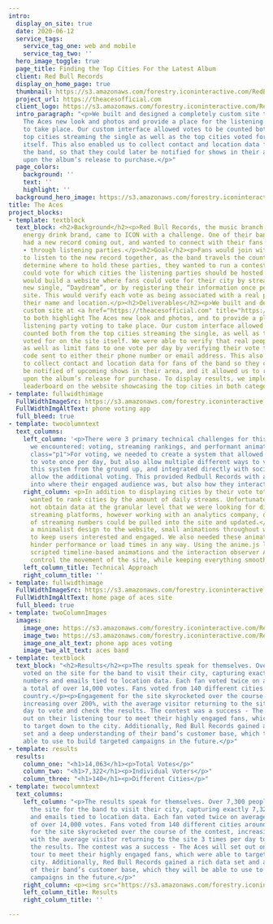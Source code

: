 ```yaml
---
intro:
  display_on_site: true
  date: 2020-06-12
  service_tags:
    service_tag_one: web and mobile
    service_tag_two: ''
  hero_image_toggle: true
  page_title: Finding the Top Cities For the Latest Album
  client: Red Bull Records
  display_on_home_page: true
  thumbnail: https://s3.amazonaws.com/forestry.iconinteractive.com/RedBull_Thumbnail_3.jpg
  project_url: https://theacesofficial.com
  client_logo: https://s3.amazonaws.com/forestry.iconinteractive.com/RedBull_Logo.png
  intro_paragraph: "<p>We built and designed a completely custom site to both highlight
    The Aces new look and photos and provide a place for the listening party voting
    to take place. Our custom interface allowed votes to be counted both from the
    top cities streaming the single as well as the top cities voted for on the site
    itself. This also enabled us to collect contact and location data for fans of
    the band, so that they could later be notified for shows in their area and retargeted
    upon the album’s release to purchase.</p>"
  page_colors:
    background: ''
    text: ''
    highlight: ''
  background_hero_image: https://s3.amazonaws.com/forestry.iconinteractive.com/RedBull_Hero.jpg
title: The Aces
project_blocks:
- template: textblock
  text_block: <h2>Background</h2><p>Red Bull Records, the music branch of the global
    energy drink brand, came to ICON with a challenge. One of their bands, The Aces,
    had a new record coming out, and wanted to connect with their fans in a new way
    - through listening parties.</p><h2>Goal</h2><p>Fans would join with the band
    to listen to the new record together, as the band travels the country. To best
    determine where to hold these parties, they wanted to run a contest where fans
    could vote for which cities the listening parties should be hosted in.</p><h2>Solution</h2><p>ICON
    would build a website where fans could vote for their city by streaming The Aces
    new single, “Daydream”, or by registering their information once per day on the
    site. This would verify each vote as being associated with a real person by capturing
    their name and location.</p><h2>Deliverables</h2><p>We built and designed a completely
    custom site at <a href="https://theacesofficial.com" title="https://theacesofficial.com">https://theacesofficial.com</a>
    to both highlight The Aces new look and photos, and to provide a place for the
    listening party voting to take place. Our custom interface allowed votes to be
    counted both from the top cities streaming the single, as well as the top cities
    voted for on the site itself. We were able to verify that real people were voting,
    as well as limit fans to one vote per day by verifying their vote through a unique
    code sent to either their phone number or email address. This also enabled us
    to collect contact and location data for fans of the band so they could later
    be notified of upcoming shows in their area, and it allowed us to retarget them
    upon the album’s release for purchase. To display results, we implemented a live
    leaderboard on the website showcasing the top cities in both categories.</p>
- template: fullwidthimage
  FullWidthImageSrc: https://s3.amazonaws.com/forestry.iconinteractive.com/RedBull_Image_1.jpg
  FullWidthImgAltText: phone voting app
  full_bleed: true
- template: twocolumntext
  text_columns:
    left_column: '<p>There were 3 primary technical challenges for this website that
      we encountered: voting, streaming rankings, and performant animations.</p><p
      class="p1">For voting, we needed to create a system that allowed for an individual
      to vote once per day, but also allow multiple different ways to vote. We built
      this system from the ground up, and integrated directly with social media to
      allow the additional voting. This provided Redbull Records with a lot of insight
      into where their engaged audience was, but also how they interact with the band.</p>'
    right_column: <p>In addition to displaying cities by their vote totals, we also
      wanted to rank cities by the amount of daily streams. Unfortunately we could
      not obtain data at the granular level that we were looking for directly from
      streaming platforms, however working with an analytics company, daily reports
      of streaming numbers could be pulled into the site and updated.</p><p class="p1">With
      a minimalist design to the website, small animations throughout were needed
      to keep users interested and engaged. We also needed these animations to not
      hinder performance or load times in any way. Using the anime.js library to create
      scripted timeline-based animations and the interaction observer API we could
      control the movement of the site, while keeping everything smooth and fast.</p>
    left_column_title: Technical Approach
    right_column_title: ''
- template: fullwidthimage
  FullWidthImageSrc: https://s3.amazonaws.com/forestry.iconinteractive.com/RedBull_Image_2.jpg
  FullWidthImgAltText: home page of aces site
  full_bleed: true
- template: twoColumnImages
  images:
    image_one: https://s3.amazonaws.com/forestry.iconinteractive.com/RedBull_Image_3.png
    image_two: https://s3.amazonaws.com/forestry.iconinteractive.com/RedBull_Image_4.jpg
    image_one_alt_text: phone app aces voting
    image_two_alt_text: aces band
- template: textblock
  text_block: "<h2>Results</h2><p>The results speak for themselves. Over 7,300 people
    voted on the site for the band to visit their city, capturing exactly 7,322 phone
    numbers and emails tied to location data. Each fan voted twice on average, for
    a total of over 14,000 votes. Fans voted from 140 different cities around the
    country.</p><p>Engagement for the site skyrocketed over the course of the contest,
    increasing over 200%, with the average visitor returning to the site 3 times per
    day to vote and check the results. The contest was a success - The Aces will set
    out on their listening tour to meet their highly engaged fans, which were able
    to target down to the city. Additionally, Red Bull Records gained a rich data
    set and a deep understanding of their band’s customer base, which they will be
    able to use to build targeted campaigns in the future.</p>"
- template: results
  results:
    column_one: "<h1>14,063</h1><p>Total Votes</p>"
    column_two: "<h1>7,322</h1><p>Individual Voters</p>"
    column_three: "<h1>140</h1><p>Different Cities</p>"
- template: twocolumntext
  text_columns:
    left_column: "<p>The results speak for themselves. Over 7,300 people voted on
      the site for the band to visit their city, capturing exactly 7,322 phone numbers
      and emails tied to location data. Each fan voted twice on average, for a total
      of over 14,000 votes. Fans voted from 140 different cities around the country.</p><p>Engagement
      for the site skyrocketed over the course of the contest, increasing over 200%,
      with the average visitor returning to the site 3 times per day to vote and check
      the results. The contest was a success - The Aces will set out on their listening
      tour to meet their highly engaged fans, which were able to target down to the
      city. Additionally, Red Bull Records gained a rich data set and a deep understanding
      of their band’s customer base, which they will be able to use to build targeted
      campaigns in the future.</p>"
    right_column: <p><img src="https://s3.amazonaws.com/forestry.iconinteractive.com/RedBull_Image_3.png"></p>
    left_column_title: Results
    right_column_title: ''

---
```

